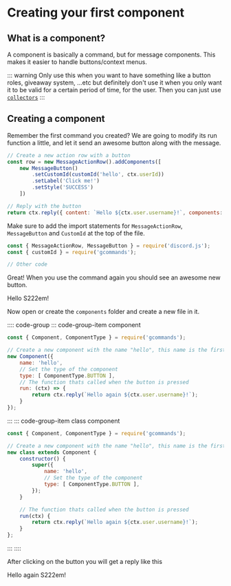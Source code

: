 # Creating your first component

## What is a component?

A component is basically a command, but for message components. This makes it easier to handle buttons/context menus.

::: warning
Only use this when you want to have something like a button roles, giveaway system, ...etc but definitely don't use it when you only want it to be valid for a certain period of time, for the user. Then you can just use [`collectors`](https://discordjs.guide/popular-topics/collectors.html#basic-message-component-collector)
:::

## Creating a component

Remember the first command you created? We are going to modify its run function a little, and let it send an awesome button along with the message.

```js
// Create a new action row with a button
const row = new MessageActionRow().addComponents([
	new MessageButton()
		.setCustomId(customId('hello', ctx.userId))
		.setLabel('Click me!')
		.setStyle('SUCCESS')
	])

// Reply with the button
return ctx.reply({ content: `Hello ${ctx.user.username}!`, components: [row] });
```

Make sure to add the import statements for `MessageActionRow`, `MessageButton` and `CustomId` at the top of the file.

```js
const { MessageActionRow, MessageButton } = require('discord.js');
const { customId } = require('gcommands');

// Other code
```

Great! When you use the command again you should see an awesome new button.

<DiscordMessages>
	<DiscordMessage profile="bot">
		<template #interactions>
			<DiscordInteraction
				profile="user"
				author="GCommands"
				:command="true"
			>hello</DiscordInteraction>
		</template>
		Hello S222em!
		<template #actions>
        	<DiscordButtons>
        		<DiscordButton type="success">Click me!</DiscordButton>
        	</DiscordButtons>
        </template>
	</DiscordMessage>
</DiscordMessages>

Now open or create the `components` folder and create a new file in it.

:::: code-group
::: code-group-item component

```js
const { Component, ComponentType } = require('gcommands');

// Create a new component with the name "hello", this name is the first argument of CustomId: CustomId('hello')
new Component({
	name: 'hello',
	// Set the type of the component
	type: [ ComponentType.BUTTON ],
	// The function thats called when the button is pressed
	run: (ctx) => {
		return ctx.reply(`Hello again ${ctx.user.username}!`);
	}
});
```

:::
::: code-group-item class component

```js
const { Component, ComponentType } = require('gcommands');

// Create a new component with the name "hello", this name is the first argument of CustomId: CustomId('hello')
new class extends Component {
	constructor() {
		super({
			name: 'hello',
			// Set the type of the component
			type: [ ComponentType.BUTTON ],
		});
	}

	// The function thats called when the button is pressed
	run(ctx) {
		return ctx.reply(`Hello again ${ctx.user.username}!`);
	}
};
```

:::
::::

After clicking on the button you will get a reply like this

<DiscordMessages>
	<DiscordMessage profile="bot">
    	Hello again S222em!
    </DiscordMessage>
</DiscordMessages>


